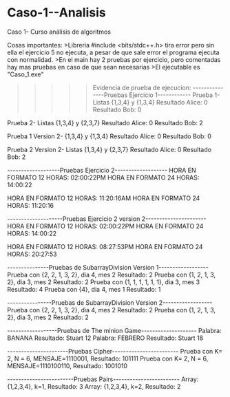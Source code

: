 # Caso-1--Analisis
Caso 1- Curso análisis de algoritmos

Cosas importantes:
                >Libreria #include <bits/stdc++.h> tira error pero sin ella el ejercicio 5 no ejecuta, a pesar de que sale error el programa ejecuta con normalidad.
                >En el main hay 2 pruebas por ejercicio, pero comentadas hay mas pruebas en caso de que sean necesarias
                >El ejecutable es "Caso_1.exe"

>>>>>Evidencia de prueba de ejecucion:
---------------Pruebas Ejercicio 1------------
Prueba 1- Listas {1,3,4} y {1,3,4}
Resultado Alice: 0
Resultado Bob: 0

Prueba 2- Listas {1,3,4} y {2,3,7}
Resultado Alice: 0
Resultado Bob: 2

Prueba 1 Version 2- {1,3,4} y {1,3,4}
Resultado Alice: 0
Resultado Bob: 0

Prueba 2 Version 2- Listas {1,3,4} y {2,3,7}
Resultado Alice: 0
Resultado Bob: 2


-------------------Pruebas Ejercicio 2-------------------
HORA EN FORMATO 12 HORAS: 02:00:22PM
HORA EN FORMATO 24 HORAS: 14:00:22

HORA EN FORMATO 12 HORAS: 11:20:16AM
HORA EN FORMATO 24 HORAS: 11:20:16


--------------------Pruebas Ejercicio 2 version 2----------------------
HORA EN FORMATO 12 HORAS: 02:00:22PM
HORA EN FORMATO 24 HORAS: 14:00:22

HORA EN FORMATO 12 HORAS: 08:27:53PM
HORA EN FORMATO 24 HORAS: 20:27:53


---------------Pruebas de SubarrayDivision Version 1------------------
Prueba con {2, 2, 1, 3, 2}, dia 4, mes 2  Resultado: 2
Prueba con {1, 2, 1, 3, 2}, dia 3, mes 2  Resultado: 2
Prueba con {1, 1, 1, 1, 1, 1}, dia 3, mes 3  Resultado: 4
Prueba con {4}, dia 4, mes 1  Resultado: 1


----------------Pruebas de SubarrayDivision Version 2------------------
Prueba con {2, 2, 1, 3, 2}, dia 4, mes 2  Resultado: 2
Prueba con {1, 2, 1, 3, 2}, dia 3, mes 2  Resultado: 2


 ------------------Pruebas de The minion Game--------------------
Palabra: BANANA Resultado: Stuart 12
Palabra: FEBRERO Resultado: Stuart 18


----------------------Pruebas Cipher------------------------
Prueba con K= 2, N = 6, MENSAJE=1110001, Resultado: 101111
Prueba con K= 2, N = 6, MENSAJE=1110100110, Resultado: 1001010

------------------------Pruebas Pairs------------------------
Array: {1,2,3,4}, k=1, Resultado: 3
Array: {1,2,3,4}, k=2, Resultado: 2
